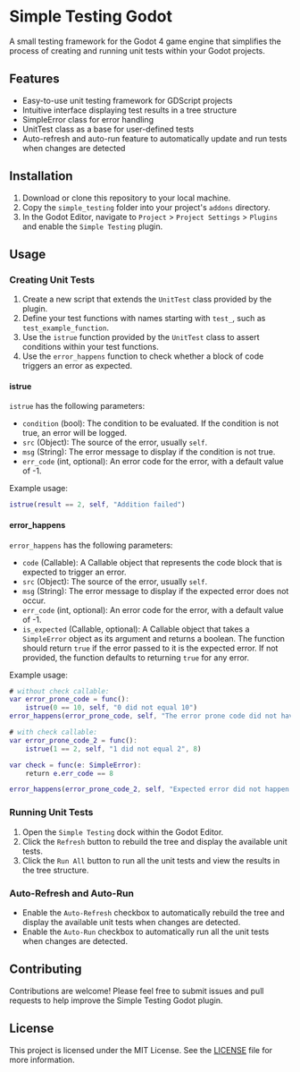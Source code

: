 # Simple Testing Godot

A small testing framework for the Godot 4 game engine that simplifies the process of creating and running unit tests within your Godot projects.

## Features

- Easy-to-use unit testing framework for GDScript projects
- Intuitive interface displaying test results in a tree structure
- SimpleError class for error handling
- UnitTest class as a base for user-defined tests
- Auto-refresh and auto-run feature to automatically update and run tests when changes are detected

## Installation

1. Download or clone this repository to your local machine.
2. Copy the `simple_testing` folder into your project's `addons` directory.
3. In the Godot Editor, navigate to `Project` > `Project Settings` > `Plugins` and enable the `Simple Testing` plugin.

## Usage

### Creating Unit Tests

1. Create a new script that extends the `UnitTest` class provided by the plugin.
2. Define your test functions with names starting with `test_`, such as `test_example_function`.
3. Use the `istrue` function provided by the `UnitTest` class to assert conditions within your test functions.
4. Use the `error_happens` function to check whether a block of code triggers an error as expected.

#### istrue

`istrue` has the following parameters:

- `condition` (bool): The condition to be evaluated. If the condition is not true, an error will be logged.
- `src` (Object): The source of the error, usually `self`.
- `msg` (String): The error message to display if the condition is not true.
- `err_code` (int, optional): An error code for the error, with a default value of -1.

Example usage:

```gd
istrue(result == 2, self, "Addition failed")
```

#### error_happens

`error_happens` has the following parameters:

- `code` (Callable): A Callable object that represents the code block that is expected to trigger an error.
- `src` (Object): The source of the error, usually `self`.
- `msg` (String): The error message to display if the expected error does not occur.
- `err_code` (int, optional): An error code for the error, with a default value of -1.
- `is_expected` (Callable, optional): A Callable object that takes a `SimpleError` object as its argument and returns a boolean. The function should return `true` if the error passed to it is the expected error. If not provided, the function defaults to returning `true` for any error.

Example usage:

```gd
# without check callable:
var error_prone_code = func():
    istrue(0 == 10, self, "0 did not equal 10")
error_happens(error_prone_code, self, "The error prone code did not have any errors")

# with check callable:
var error_prone_code_2 = func():
    istrue(1 == 2, self, "1 did not equal 2", 8)

var check = func(e: SimpleError):
    return e.err_code == 8

error_happens(error_prone_code_2, self, "Expected error did not happen.", 1, check)
```

### Running Unit Tests

1. Open the `Simple Testing` dock within the Godot Editor.
2. Click the `Refresh` button to rebuild the tree and display the available unit tests.
3. Click the `Run All` button to run all the unit tests and view the results in the tree structure.

### Auto-Refresh and Auto-Run

- Enable the `Auto-Refresh` checkbox to automatically rebuild the tree and display the available unit tests when changes are detected.
- Enable the `Auto-Run` checkbox to automatically run all the unit tests when changes are detected.

## Contributing

Contributions are welcome! Please feel free to submit issues and pull requests to help improve the Simple Testing Godot plugin.

## License

This project is licensed under the MIT License. See the [LICENSE](LICENSE) file for more information.
